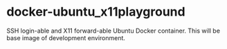 # docker-ubuntu_x11playground
SSH login-able and X11 forward-able Ubuntu Docker container. This will be base image of development environment.
